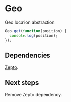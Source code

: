 Geo
===

Geo location abstraction

```javascript
Geo.get(function(position) {
  console.log(position);
});

```

Dependencies
----
[Zepto](http://zeptojs.com).

Next steps
----
Remove Zepto dependency.